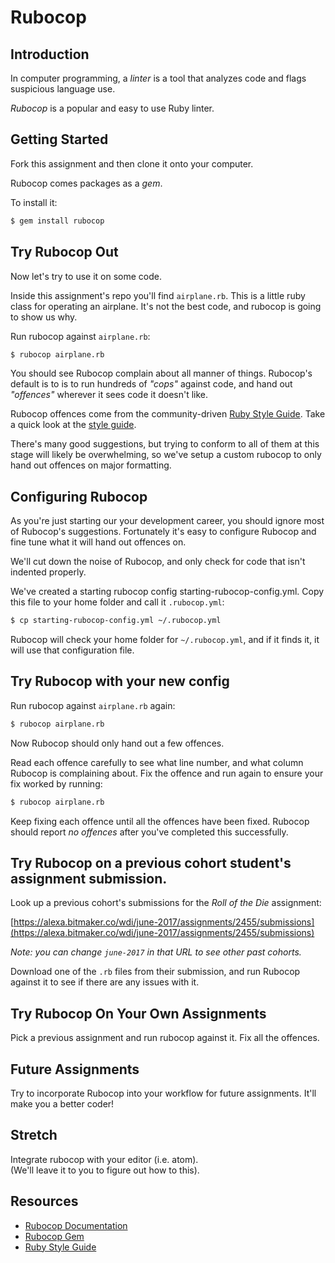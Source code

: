# Rubocop

## Introduction

In computer programming, a *linter* is a tool that analyzes code and flags suspicious language use.

*Rubocop* is a popular and easy to use Ruby linter. 

## Getting Started

Fork this assignment and then clone it onto your computer.

Rubocop comes packages as a *gem*.

To install it:

```bash
$ gem install rubocop
```

## Try Rubocop Out

Now let's try to use it on some code.

Inside this assignment's repo you'll find `airplane.rb`. This is a little ruby class for operating an airplane. It's not the best code, and rubocop is going to show us why.

Run rubocop against `airplane.rb`:

```bash
$ rubocop airplane.rb
```

You should see Rubocop complain about all manner of things. Rubocop's default is to is to run hundreds of *"cops"* against code, and hand out *"offences"* wherever it sees code it doesn't like. 

Rubocop offences come from the community-driven [Ruby Style Guide](https://github.com/bbatsov/ruby-style-guide). Take a quick look at the [style guide](https://github.com/bbatsov/ruby-style-guide). 

There's many good suggestions, but trying to conform to all of them at this stage will likely be overwhelming, so we've setup a custom rubocop to only hand out offences on major formatting.

## Configuring Rubocop

As you're just starting our your development career, you should ignore most of Rubocop's suggestions. Fortunately it's easy to configure Rubocop and fine tune what it will hand out offences on.

We'll cut down the noise of Rubocop, and only check for code that isn't indented properly. 

We've created a starting rubocop config starting-rubocop-config.yml. Copy this file to your home folder and call it `.rubocop.yml`:

```bash
$ cp starting-rubocop-config.yml ~/.rubocop.yml
```

Rubocop will check your home folder for `~/.rubocop.yml`, and if it finds it, it will use that configuration file.

## Try Rubocop with your new config

Run rubocop against `airplane.rb` again:

```bash
$ rubocop airplane.rb
```

Now Rubocop should only hand out a few offences. 

Read each offence carefully to see what line number, and what column Rubocop is complaining about.  Fix the offence and run again to ensure your fix worked by running:

```bash
$ rubocop airplane.rb
```

Keep fixing each offence until all the offences have been fixed. Rubocop should report *no offences* after you've completed this successfully.

## Try Rubocop on a previous cohort student's assignment submission.

Look up a previous cohort's submissions for the *Roll of the Die* assignment:

[https://alexa.bitmaker.co/wdi/june-2017/assignments/2455/submissions](https://alexa.bitmaker.co/wdi/june-2017/assignments/2455/submissions)

*Note: you can change `june-2017` in that URL to see other past cohorts.*

Download one of the `.rb` files from their submission, and run Rubocop against it to see if there are any issues with it.

## Try Rubocop On Your Own Assignments

Pick a previous assignment and run rubocop against it. Fix all the offences.

## Future Assignments

Try to incorporate Rubocop into your workflow for future assignments. It'll make you a better coder!

## Stretch

Integrate rubocop with your editor (i.e. atom).<br>
(We'll leave it to you to figure out how to this).

## Resources

- [Rubocop Documentation](http://rubocop.readthedocs.io/en/latest/)
- [Rubocop Gem](https://github.com/bbatsov/rubocop)
- [Ruby Style Guide](https://github.com/bbatsov/ruby-style-guide)

